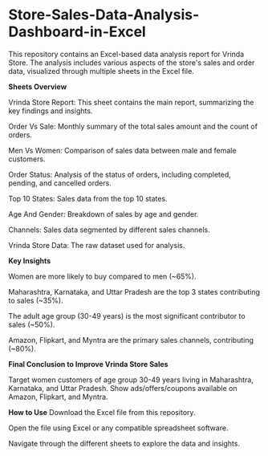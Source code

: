 # Store-Sales-Data-Analysis-Dashboard-in-Excel

This repository contains an Excel-based data analysis report for Vrinda Store. The analysis includes various aspects of the store's sales and order data, visualized through multiple sheets in the Excel file.

**Sheets Overview**

Vrinda Store Report: This sheet contains the main report, summarizing the key findings and insights.

Order Vs Sale: Monthly summary of the total sales amount and the count of orders.

Men Vs Women: Comparison of sales data between male and female customers.

Order Status: Analysis of the status of orders, including completed, pending, and cancelled orders.

Top 10 States: Sales data from the top 10 states.

Age And Gender: Breakdown of sales by age and gender.

Channels: Sales data segmented by different sales channels.

Vrinda Store Data: The raw dataset used for analysis.


**Key Insights**

Women are more likely to buy compared to men (~65%).

Maharashtra, Karnataka, and Uttar Pradesh are the top 3 states contributing to sales (~35%).

The adult age group (30-49 years) is the most significant contributor to sales (~50%).

Amazon, Flipkart, and Myntra are the primary sales channels, contributing (~80%).

**Final Conclusion to Improve Vrinda Store Sales**

Target women customers of age group 30-49 years living in Maharashtra, Karnataka, and Uttar Pradesh.
Show ads/offers/coupons available on Amazon, Flipkart, and Myntra.

**How to Use**
Download the Excel file from this repository.

Open the file using Excel or any compatible spreadsheet software.

Navigate through the different sheets to explore the data and insights.

